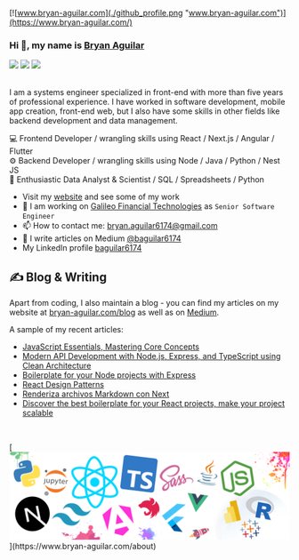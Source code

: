 [![www.bryan-aguilar.com](./github_profile.png "www.bryan-aguilar.com")](https://www.bryan-aguilar.com/)

### Hi 👋, my name is [Bryan Aguilar](https://www.bryan-aguilar.com/)

<div> 
  <a href = "mailto:bryan.aguilar6174@gmail.com"><img src="https://img.shields.io/badge/-Gmail-%23333?style=for-the-badge&logo=gmail&logoColor=white" target="_blank"></a>
  <a href="https://www.linkedin.com/in/baguilar6174/" target="_blank"><img src="https://img.shields.io/badge/-LinkedIn-%230077B5?style=for-the-badge&logo=linkedin&logoColor=white" target="_blank"></a>
  <a href="https://baguilar6174.medium.com" target="_blank"><img src="https://img.shields.io/badge/Medium-12100E?style=for-the-badge&logo=medium&logoColor=white" target="_blank"></a>  
</div>

<br/>

I am a systems engineer specialized in front-end with more than five years of professional experience. I have worked in software development, mobile app creation, front-end web, but I also have some skills in other fields like backend development and data management.

💻 Frontend Developer / wrangling skills using React / Next.js / Angular / Flutter <br/>
⚙ Backend Developer / wrangling skills using Node / Java / Python / Nest JS <br/>
📖 Enthusiastic Data Analyst & Scientist / SQL / Spreadsheets / Python

- Visit my [website](https://www.bryan-aguilar.com/) and see some of my work
- 🔭 I am working on [Galileo Financial Technologies](https://www.galileo-ft.com/) as `Senior Software Engineer`
- 📫 How to contact me: [bryan.aguilar6174@gmail.com](mailto:bryan.aguilar6174@gmail.com)
- 📝 I write articles on Medium [@baguilar6174](https://baguilar6174.medium.com/) 
- My LinkedIn profile [baguilar6174](https://www.linkedin.com/in/baguilar6174/)

## &#x270d; Blog & Writing

Apart from coding, I also maintain a blog - you can find my articles on my website at [bryan-aguilar.com/blog](https://www.bryan-aguilar.com/blog/) as well as on [Medium](https://baguilar6174.medium.com/).

A sample of my recent articles:

<!-- BLOG-POST-LIST:START -->
- [JavaScript Essentials, Mastering Core Concepts](https://baguilar6174.medium.com/javascript-essentials-mastering-core-concepts-3b1122a3d780)
- [Modern API Development with Node.js, Express, and TypeScript using Clean Architecture](https://baguilar6174.medium.com/modern-api-development-with-node-js-express-and-typescript-using-clean-architecture-0868607b76de)
- [Boilerplate for your Node projects with Express](https://baguilar6174.medium.com/boilerplate-for-your-node-projects-with-express-add98ea89c9f)
- [React Design Patterns](https://medium.com/@baguilar6174/react-design-patterns-6ab55c5ebafb)
- [Renderiza archivos Markdown con Next](https://medium.com/@baguilar6174/renderiza-archivos-markdown-con-next-f160fbce73ea)
- [Discover the best boilerplate for your React projects, make your project scalable](https://medium.com/@baguilar6174/arquitectura-escalable-para-proyectos-de-react-ce8520071ca4)
<!-- BLOG-POST-LIST:END -->

<br/>

[![Tech Stack](./tech_stack.png "www.bryan-aguilar.com")](https://www.bryan-aguilar.com/about)
